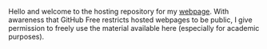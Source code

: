 Hello and welcome to the hosting repository for my [webpage](https://www.mariumyousuf.com/ 'Marium Yousuf'). With awareness that GitHub Free restricts hosted webpages to be public, I give permission to freely use the material available here (especially for academic purposes). 

